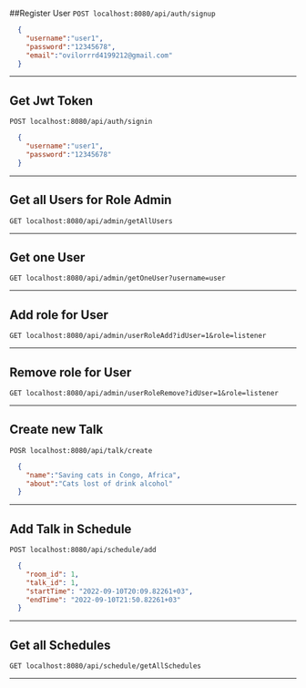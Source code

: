##Register User
```POST localhost:8080/api/auth/signup```
```json
  {
    "username":"user1",
    "password":"12345678",
    "email":"ovilorrrd4199212@gmail.com"
  }  
```
---
## Get Jwt Token
```POST localhost:8080/api/auth/signin```
```json
  {
    "username":"user1",
    "password":"12345678"
  }  
```
---
## Get all Users for Role Admin
```GET localhost:8080/api/admin/getAllUsers```
___
## Get one User
```GET localhost:8080/api/admin/getOneUser?username=user```
___

## Add role for User
```GET localhost:8080/api/admin/userRoleAdd?idUser=1&role=listener```
___

## Remove role for User
```GET localhost:8080/api/admin/userRoleRemove?idUser=1&role=listener```
___

## Create new Talk
```POSR localhost:8080/api/talk/create```
```json
  {
    "name":"Saving cats in Congo, Africa",
    "about":"Cats lost of drink alcohol"
  }
```
___

## Add Talk in Schedule
```POST localhost:8080/api/schedule/add```
```json
  {
    "room_id": 1,
    "talk_id": 1,
    "startTime": "2022-09-10T20:09.82261+03",
    "endTime": "2022-09-10T21:50.82261+03"
  }
```
___

## Get all Schedules
```GET localhost:8080/api/schedule/getAllSchedules```
___
